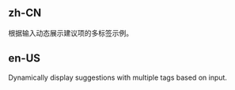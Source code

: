 ## zh-CN

根据输入动态展示建议项的多标签示例。

## en-US

Dynamically display suggestions with multiple tags based on input.
